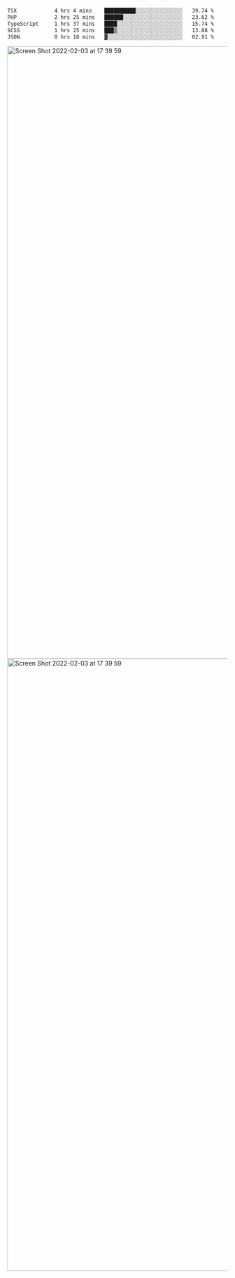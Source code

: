 <!--START_SECTION:waka-->

```txt
TSX            4 hrs 4 mins    ██████████░░░░░░░░░░░░░░░   39.74 %
PHP            2 hrs 25 mins   ██████░░░░░░░░░░░░░░░░░░░   23.62 %
TypeScript     1 hrs 37 mins   ████░░░░░░░░░░░░░░░░░░░░░   15.74 %
SCSS           1 hrs 25 mins   ███▒░░░░░░░░░░░░░░░░░░░░░   13.88 %
JSON           0 hrs 18 mins   ▓░░░░░░░░░░░░░░░░░░░░░░░░   02.91 %
```

<!--END_SECTION:waka-->

<img width="1400" alt="Screen Shot 2022-02-03 at 17 39 59" src="https://user-images.githubusercontent.com/45716542/152387304-f2b60485-53a6-4f4b-a818-5cefb1b0c0ae.png">
<img width="1400" alt="Screen Shot 2022-02-03 at 17 39 59" src="https://user-images.githubusercontent.com/45716542/152387273-ea5cdf21-2a45-44da-8bef-00c1763b1d42.png">
